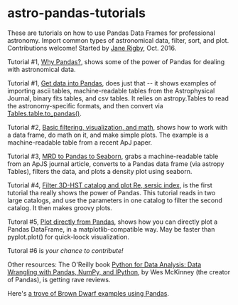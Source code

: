 # astro-pandas-tutorials
These are tutorials on how to use Pandas Data Frames for professional astronomy.  Import common types of astronomical data, filter, sort, and plot.  Contributions welcome!  Started by <a href="http://www.janerigby.net/">Jane Rigby</a>, Oct. 2016.

Tutorial #1, <a href="https://github.com/janerigby/astro-pandas-tutorials/blob/master/Why%20Pandas.ipynb">Why Pandas?</a>, shows some of the power of Pandas for dealing with astronomical data.

Tutorial #1, <a href="https://github.com/janerigby/astro-pandas-tutorials/blob/master/Get%20data%20into%20pandas.ipynb">Get data into Pandas</a>, does just that -- it shows examples of importing ascii tables, machine-readable tables from the Astrophysical Journal, binary fits tables, and csv tables.  It relies on astropy.Tables to read the astronomy-specific formats, and then convert via <a href="http://docs.astropy.org/en/stable/table/pandas.html">Tables.table.to_pandas()</a>.

Tutorial #2, <a href="https://github.com/janerigby/astro-pandas-tutorials/blob/master/Basic%20filtering%2C%20visualization%2C%20and%20math.ipynb">
Basic filtering, visualization, and math</a>, shows how to work with a data frame, do math on it, and make simple plots. The example is a machine-readable table from a recent ApJ paper. 

Tutorial #3, <a href="https://github.com/janerigby/astro-pandas-tutorials/blob/master/MRD%20to%20Pandas%20to%20Seaborn%20plot.ipynb">MRD to Pandas to Seaborn</a>, grabs a machine-readable table from an ApJS journal article, converts to a Pandas data frame (via astropy Tables), filters the data, and plots a density plot using seaborn.

Tutorial #4, <a href="https://github.com/janerigby/astro-pandas-tutorials/blob/master/Filter%203D-HST%20catalog%20and%20plot%20R_e%2C%20sersic%20index.ipynb">Filter 3D-HST catalog and plot Re, sersic index</a>, is the first tutorial tha really shows the power of Pandas.  This tutorial reads in two large catalogs, and use the parameters in one catalog to filter the second catalog.  It then makes groovy plots.

Tutoral #5, <a href="https://github.com/janerigby/astro-pandas-tutorials/blob/master/Plot%20directly%20from%20Pandas.ipynb">Plot directly from Pandas</a>, shows how you can directly plot a Pandas DataFrame, in a matplotlib-compatible way.  May be faster than pyplot.plot() for quick-loock visualization.

Tutoral #6 is *your chance to contribute!*

Other resources:
The O'Reilly book <a href="http://shop.oreilly.com/product/0636920023784.do">
Python for Data Analysis: Data Wrangling with Pandas, NumPy, and IPython</a>, by Wes McKinney 
(the creator of Pandas), is getting rave reviews.  

Here's <a href="https://github.com/BrownDwarf/ApJdataFrames">a trove of Brown Dwarf examples 
using Pandas</a>.


